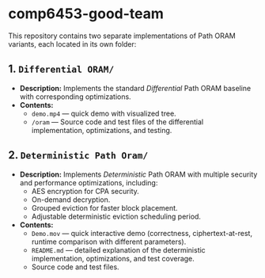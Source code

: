 # comp6453-good-team

This repository contains two separate implementations of Path ORAM variants, each located in its own folder:

## 1. `Differential ORAM/`
- **Description:** Implements the standard *Differential* Path ORAM baseline with corresponding optimizations.
- **Contents:**
  - `demo.mp4` — quick demo with visualized tree.
  - `/oram` — Source code and test files of the differential implementation, optimizations, and testing.

## 2. `Deterministic Path Oram/`
- **Description:** Implements *Deterministic* Path ORAM with multiple security and performance optimizations, including:
  - AES encryption for CPA security.
  - On-demand decryption.
  - Grouped eviction for faster block placement.
  - Adjustable deterministic eviction scheduling period.
- **Contents:**
  - `Demo.mov` — quick interactive demo (correctness, ciphertext-at-rest, runtime comparison with different parameters).
  - `README.md` — detailed explanation of the deterministic implementation, optimizations, and test coverage.
  - Source code and test files.
